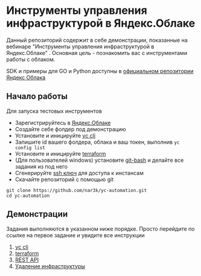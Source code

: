 # Инструменты управления инфраструктурой в Яндекс.Облаке

Данный репозиторий содержит в себе демонстрации, показанные на вебинаре "Инструменты управления инфраструктурой в Яндекс.Облаке" . 
Основная цель - познакомить вас с инструментами работы с облаком.

SDK и примеры для GO и Python доступны в [официальном репозитории Яндекс Облака](https://github.com/yandex-cloud)


## Начало работы

Для запуска тестовых инструментов

* Зарегистрируйтесь в [Яндекс.Облаке](https://cloud.yandex.ru)
* Создайте себе фолдер под демонстрацию 
* Установите и иницируйте [yc cli](https://cloud.yandex.ru/docs/cli/quickstart)
* Запишите id вашего фолдера, облака и ваш токен, выполнив `yc config list`
* Установите и иницируйте [terraform](https://www.terraform.io/downloads.html)
* (Для пользователей windows) установите [git-bash](https://gitforwindows.org) и делайте все задания из под него
* Сгенерируйте [ssh ключ](https://git-scm.com/book/ru/v1/Git-на-сервере-Создание-открытого-SSH-ключа) для доступа к инстансам
* Скачайте репозиторий с помощью git
```
git clone https://github.com/nar3k/yc-automation.git
cd yc-automation
```


## Демонстрации


Задания выполняются в указанном ниже порядке. Просто перейдите по ссылке на первое задание и увидите все инструкции

1. [yc cli](docs/01-cli/README.md)
2. [terraform](docs/02-terraform/README.md)
3. [REST API](docs/03-rest/README.md)
4. [Удаление инфраструктуры](docs/04-delete/README.md)
